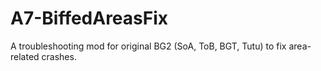 # A7-BiffedAreasFix
A troubleshooting mod for original BG2 (SoA, ToB, BGT, Tutu) to fix area-related crashes.

